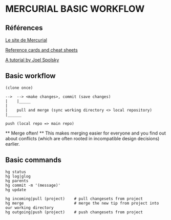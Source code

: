 MERCURIAL BASIC WORKFLOW
===============================================================================

Références
-------------------------------------------------------------------------------

[Le site de Mercurial](http://mercurial.selenic.com/)

[Reference cards and cheat sheets](http://mercurial.selenic.com/wiki/QuickReferenceCardsAndCheatSheets)

[A tutorial by Joel Spolsky](http://hginit.com/)

Basic workflow
-------------------------------------------------------------------------------

    (clone once)

    -->  --> <make changes>, commit (save changes)
    |    |_____
    |
    |    pull and merge (sync working directory <> local repository)
    |______

    push (local repo => main repo)

** Merge often! ** This makes merging easier for everyone and you find out
about conflicts (which are often rooted in incompatible design decisions)
earlier.

Basic commands
-------------------------------------------------------------------------------
    hg status
    hg log|glog
    hg parents
    hg commit -m '(message)'
    hg update

    hg incoming|pull (project)    # pull changesets from project
    hg merge                      # merge the new tip from project into our working directory
    hg outgoing|push (project)    # push changesets from project
